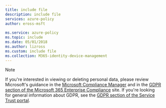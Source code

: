 ```yaml
---
title: include file
description: include file
services: azure-policy
author: eross-msft
 
ms.service: azure-policy
ms.topic: include
ms.date: 05/01/2018
ms.author: lizross
ms.custom: include file
ms.collection: M365-identity-device-management
---
```


>[!Note]
>If you're interested in viewing or deleting personal data, please review Microsoft's guidance in the [Microsoft Compliance Manager](https://servicetrust.microsoft.com/ComplianceManager) and in the [GDPR section of the Microsoft 365 Enterprise Compliance](/microsoft-365/compliance/gdpr) site. If you're looking for general information about GDPR, see the [GDPR section of the Service Trust portal](https://servicetrust.microsoft.com/ViewPage/GDPRGetStarted).